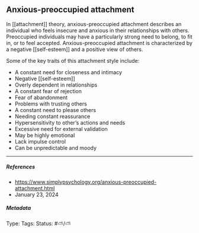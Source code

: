 ## Anxious-preoccupied attachment # 

In [[attachment]] theory, anxious-preoccupied attachment describes an individual who feels insecure and anxious in their relationships with others. Preoccupied individuals may have a particularly strong need to belong, to fit in, or to feel accepted. Anxious-preoccupied attachment is characterized by a negative [[self-esteem]] and a positive view of others. 

Some of the key traits of this attachment style include:

- A constant need for closeness and intimacy
- Negative [[self-esteem]]
- Overly dependent in relationships
- A constant fear of rejection
- Fear of abandonment
- Problems with trusting others
- A constant need to please others
- Needing constant reassurance    
- Hypersensitivity to other’s actions and needs
- Excessive need for external validation
- May be highly emotional
- Lack impulse control
- Can be unpredictable and moody

___

##### References

- https://www.simplypsychology.org/anxious-preoccupied-attachment.html
- January 23, 2024

##### Metadata

Type: 
Tags:
Status: #⛅️/⛅️
